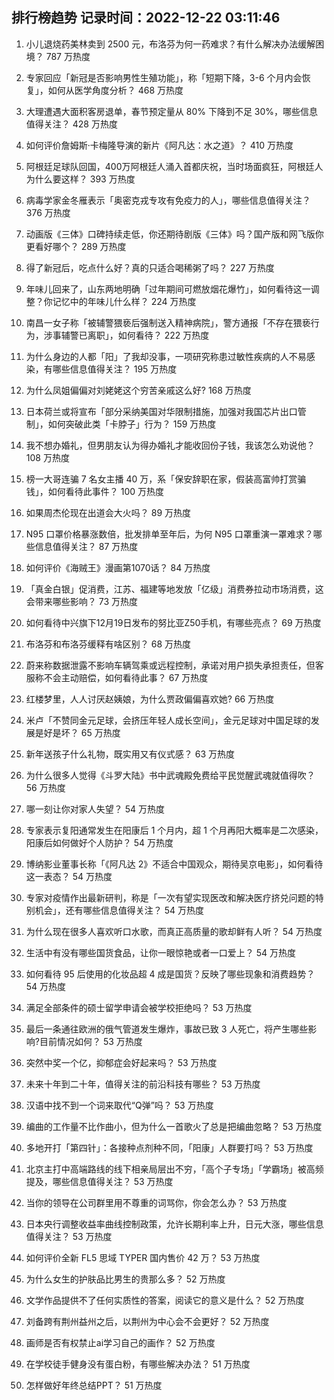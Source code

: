 
## 排行榜趋势 记录时间：2022-12-22 03:11:46
  
  1. 小儿退烧药美林卖到 2500 元，布洛芬为何一药难求？有什么解决办法缓解困境？ 787 万热度
    
  2. 专家回应「新冠是否影响男性生殖功能」，称「短期下降，3-6 个月内会恢复」，如何从医学角度分析？ 468 万热度
    
  3. 大理遭遇大面积客房退单，春节预定量从 80% 下降到不足 30%，哪些信息值得关注？ 428 万热度
    
  4. 如何评价詹姆斯·卡梅隆导演的新片《阿凡达：水之道》？ 410 万热度
    
  5. 阿根廷足球队回国，400万阿根廷人涌入首都庆祝，当时场面疯狂，阿根廷人为什么要这样？ 393 万热度
    
  6. 病毒学家金冬雁表示「奥密克戎专攻有免疫力的人」，哪些信息值得关注？ 376 万热度
    
  7. 动画版《三体》口碑持续走低，你还期待剧版《三体》吗？国产版和网飞版你更看好哪个？ 289 万热度
    
  8. 得了新冠后，吃点什么好？真的只适合喝稀粥了吗？ 227 万热度
    
  9. 年味儿回来了，山东两地明确「过年期间可燃放烟花爆竹」，如何看待这一调整？你记忆中的年味儿什么样？ 224 万热度
    
  10. 南昌一女子称「被辅警猥亵后强制送入精神病院」，警方通报「不存在猥亵行为，涉事辅警已离职」，如何看待？ 222 万热度
    
  11. 为什么身边的人都「阳」了我却没事，一项研究称患过敏性疾病的人不易感染，有哪些信息值得关注？ 195 万热度
    
  12. 为什么凤姐偏偏对刘姥姥这个穷苦亲戚这么好? 168 万热度
    
  13. 日本荷兰或将宣布「部分采纳美国对华限制措施，加强对我国芯片出口管制」，如何突破此类「卡脖子」行为？ 159 万热度
    
  14. 我不想办婚礼，但男朋友认为得办婚礼才能收回份子钱，我该怎么劝说他？ 108 万热度
    
  15. 榜一大哥连骗 7 名女主播 40 万，系「保安辞职在家，假装高富帅打赏骗钱」，如何看待此事件？ 100 万热度
    
  16. 如果周杰伦现在出道会大火吗？ 89 万热度
    
  17. N95 口罩价格暴涨数倍，批发排单至年后，为何 N95  口罩重演一罩难求？哪些信息值得关注？ 87 万热度
    
  18. 如何评价《海贼王》漫画第1070话？ 84 万热度
    
  19. 「真金白银」促消费，江苏、福建等地发放「亿级」消费券拉动市场消费，这会带来哪些影响？ 73 万热度
    
  20. 如何看待中兴旗下12月19日发布的努比亚Z50手机，有哪些亮点？ 69 万热度
    
  21. 布洛芬和布洛芬缓释有啥区别？ 68 万热度
    
  22. 蔚来称数据泄露不影响车辆驾乘或远程控制，承诺对用户损失承担责任，但客服称不会主动赔偿，如何看待此事？ 67 万热度
    
  23. 红楼梦里，人人讨厌赵姨娘，为什么贾政偏偏喜欢她? 66 万热度
    
  24. 米卢「不赞同金元足球，会挤压年轻人成长空间」，金元足球对中国足球的发展是好是坏？ 65 万热度
    
  25. 新年送孩子什么礼物，既实用又有仪式感？ 63 万热度
    
  26. 为什么很多人觉得《斗罗大陆》书中武魂殿免费给平民觉醒武魂就值得吹？ 56 万热度
    
  27. 哪一刻让你对家人失望？ 54 万热度
    
  28. 专家表示复阳通常发生在阳康后 1 个月内，超 1 个月再阳大概率是二次感染，阳康后如何做好个人防护？ 54 万热度
    
  29. 博纳影业董事长称「《阿凡达 2》不适合中国观众，期待吴京电影」，如何看待这一表态？ 54 万热度
    
  30. 专家对疫情作出最新研判，称是「一次有望实现医改和解决医疗挤兑问题的特别机会」，还有哪些信息值得关注？ 54 万热度
    
  31. 为什么现在很多人喜欢听口水歌，而真正高质量的歌却鲜有人听？ 54 万热度
    
  32. 生活中有没有哪些国货食品，让你一眼惊艳或者一口爱上？ 54 万热度
    
  33. 如何看待 95 后使用的化妆品超 4 成是国货？反映了哪些现象和消费趋势？ 54 万热度
    
  34. 满足全部条件的硕士留学申请会被学校拒绝吗？ 53 万热度
    
  35. 最后一条通往欧洲的俄气管道发生爆炸，事故已致 3 人死亡，将产生哪些影响?目前情况如何？ 53 万热度
    
  36. 突然中奖一个亿，抑郁症会好起来吗？ 53 万热度
    
  37. 未来十年到二十年，值得关注的前沿科技有哪些？ 53 万热度
    
  38. 汉语中找不到一个词来取代“Q弹”吗？ 53 万热度
    
  39. 编曲的工作量不比作曲小，但为什么一首歌火了总是把编曲忽略？ 53 万热度
    
  40. 多地开打「第四针」：各接种点剂种不同，「阳康」人群要打吗？ 53 万热度
    
  41. 北京主打中高端路线的线下相亲局层出不穷，「高个子专场」「学霸场」被高频提及，哪些信息值得关注？ 53 万热度
    
  42. 当你的领导在公司群里用不尊重的词骂你，你会怎么办？ 53 万热度
    
  43. 日本央行调整收益率曲线控制政策，允许长期利率上升，日元大涨，哪些信息值得关注？ 53 万热度
    
  44. 如何评价全新 FL5 思域 TYPER 国内售价 42 万？ 53 万热度
    
  45. 为什么女生的护肤品比男生的贵那么多？ 52 万热度
    
  46. 文学作品提供不了任何实质性的答案，阅读它的意义是什么？ 52 万热度
    
  47. 刘备跨有荆州益州之后，以荆州为中心会不会更好？ 52 万热度
    
  48. 画师是否有权禁止ai学习自己的画作？ 52 万热度
    
  49. 在学校徒手健身没有蛋白粉，有哪些解决办法？ 51 万热度
    
  50. 怎样做好年终总结PPT？ 51 万热度
    
